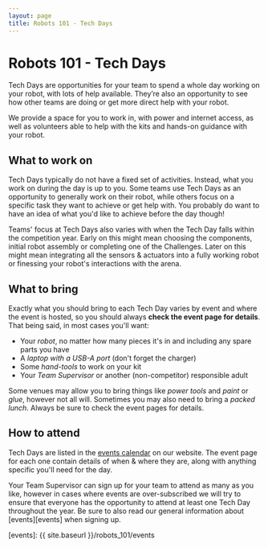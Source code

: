 ```yaml
---
layout: page
title: Robots 101 - Tech Days
---
```


# Robots 101 - Tech Days

Tech Days are opportunities for your team to spend a whole day working on your
robot, with lots of help available. They’re also an opportunity to see how other
teams are doing or get more direct help with your robot.

We provide a space for you to work in, with power and internet access, as well
as volunteers able to help with the kits and hands-on guidance with your robot.

## What to work on

Tech Days typically do not have a fixed set of activities. Instead, what you
work on during the day is up to you. Some teams use Tech Days as an opportunity
to generally work on their robot, while others focus on a specific task they
want to achieve or get help with. You probably do want to have an idea of what
you'd like to achieve before the day though!

Teams' focus at Tech Days also varies with when the Tech Day falls within the
competition year. Early on this might mean choosing the components, initial
robot assembly or completing one of the Challenges. Later on this might mean
integrating all the sensors & actuators into a fully working robot or finessing
your robot's interactions with the arena.

## What to bring

Exactly what you should bring to each Tech Day varies by event and where the
event is hosted, so you should always **check the event page for details**. That
being said, in most cases you'll want:

* Your _robot_, no matter how many pieces it's in and including any spare parts you have
* A _laptop with a USB-A port_ (don't forget the charger)
* Some _hand-tools_ to work on your kit
* Your _Team Supervisor_ or another (non-competitor) responsible adult

Some venues may allow you to bring things like _power tools_ and _paint_ or
_glue_, however not all will. Sometimes you may also need to bring a _packed
lunch_. Always be sure to check the event pages for details.

## How to attend

Tech Days are listed in the [events calendar][events-calendar] on our website.
The event page for each one contain details of when & where they are, along with
anything specific you'll need for the day.

Your Team Supervisor can sign up for your team to attend as many as you like,
however in cases where events are over-subscribed we will try to ensure that
everyone has the opportunity to attend at least one Tech Day throughout the
year. Be sure to also read our general information about [events][events] when
signing up.

[events-calendar]: https://studentrobotics.org/events/
[events]: {{ site.baseurl }}/robots_101/events
